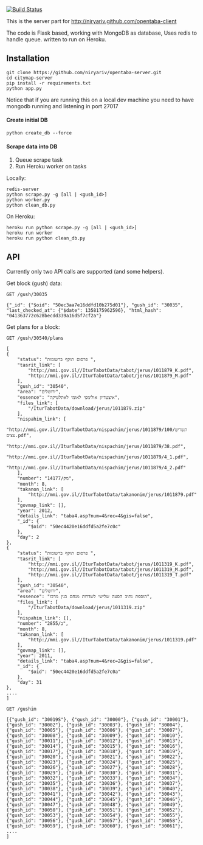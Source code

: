 [![Build Status](https://travis-ci.org/niryariv/opentaba-server.png?branch=master)](https://travis-ci.org/niryariv/opentaba-server)

This is the server part for http://niryariv.github.com/opentaba-client

The code is Flask based, working with MongoDB as database, Uses redis to handle queue. written to run on Heroku.

## Installation

    git clone https://github.com/niryariv/opentaba-server.git
    cd citymap-server
    pip install -r requirements.txt
    python app.py

Notice that if you are running this on a local dev machine you need to have mongodb running and listening in port 27017
#### Create initial DB

    python create_db --force

#### Scrape data into DB

1. Queue scrape task
2. Run Heroku worker on tasks
    
Locally:

    redis-server
    python scrape.py -g [all | <gush_id>]
    python worker.py
    python clean_db.py

On Heroku:

    heroku run python scrape.py -g [all | <gush_id>]
    heroku run worker
    heroku run python clean_db.py

## API

Currently only two API calls are supported (and some helpers).

Get block (gush) data:

    GET /gush/30035

    {"_id": {"$oid": "50ec3aa7e16ddfd10b275d01"}, "gush_id": "30035", "last_checked_at": {"$date": 1358175962596}, "html_hash": "041363772c628becdd339a16d5f7cf2a"}

Get plans for a block:

    GET /gush/30540/plans

    [
    {
        "status": "פרסום תוקף ברשומות ",
        "tasrit_link": [
            "http://mmi.gov.il//IturTabotData/tabot/jerus/1011879_K.pdf",
            "http://mmi.gov.il//IturTabotData/tabot/jerus/1011879_M.pdf"
        ],
        "gush_id": "30540",
        "area": "ירושלים",
        "essence": "איצטדיון אולימפי לאומי לאתלטיקה",
        "files_link": [
            "/IturTabotData/download/jerus/1011879.zip"
        ],
        "nispahim_link": [
            "http://mmi.gov.il//IturTabotData/nispachim/jerus/1011879/100/תשריט עצים.pdf",
            "http://mmi.gov.il//IturTabotData/nispachim/jerus/1011879/38.pdf",
            "http://mmi.gov.il//IturTabotData/nispachim/jerus/1011879/4_1.pdf",
            "http://mmi.gov.il//IturTabotData/nispachim/jerus/1011879/4_2.pdf"
        ],
        "number": "מק/14177",
        "month": 8,
        "takanon_link": [
            "http://mmi.gov.il//IturTabotData/takanonim/jerus/1011879.pdf"
        ],
        "govmap_link": [],
        "year": 2012,
        "details_link": "taba4.asp?num=4&rec=4&gis=false",
        "_id": {
            "$oid": "50ec4420e16ddfd5a2fe7c0c"
        },
        "day": 2
    },
    {
        "status": "פרסום תוקף ברשומות ",
        "tasrit_link": [
            "http://mmi.gov.il//IturTabotData/tabot/jerus/1011319_K.pdf",
            "http://mmi.gov.il//IturTabotData/tabot/jerus/1011319_M.pdf",
            "http://mmi.gov.il//IturTabotData/tabot/jerus/1011319_T.pdf"
        ],
        "gush_id": "30540",
        "area": "ירושלים",
        "essence": "הוספת נתיב הסעה שלישי לשדרות מנחם בגין מרכז",
        "files_link": [
            "/IturTabotData/download/jerus/1011319.zip"
        ],
        "nispahim_link": [],
        "number": "2855/ב",
        "month": 8,
        "takanon_link": [
            "http://mmi.gov.il//IturTabotData/takanonim/jerus/1011319.pdf"
        ],
        "govmap_link": [],
        "year": 2011,
        "details_link": "taba4.asp?num=4&rec=2&gis=false",
        "_id": {
            "$oid": "50ec4420e16ddfd5a2fe7c0a"
        },
        "day": 31
    },
    .... 
    ]

    GET /gushim
    
    [{"gush_id": "30019S"}, {"gush_id": "30000"}, {"gush_id": "30001"}, {"gush_id": "30002"}, {"gush_id": "30003"}, {"gush_id": "30004"}, {"gush_id": "30005"}, {"gush_id": "30006"}, {"gush_id": "30007"}, {"gush_id": "30008"}, {"gush_id": "30009"}, {"gush_id": "30010"}, {"gush_id": "30011"}, {"gush_id": "30012"}, {"gush_id": "30013"}, {"gush_id": "30014"}, {"gush_id": "30015"}, {"gush_id": "30016"}, {"gush_id": "30017"}, {"gush_id": "30018"}, {"gush_id": "30019"}, {"gush_id": "30020"}, {"gush_id": "30021"}, {"gush_id": "30022"}, {"gush_id": "30023"}, {"gush_id": "30024"}, {"gush_id": "30025"}, {"gush_id": "30026"}, {"gush_id": "30027"}, {"gush_id": "30028"}, {"gush_id": "30029"}, {"gush_id": "30030"}, {"gush_id": "30031"}, {"gush_id": "30032"}, {"gush_id": "30033"}, {"gush_id": "30034"}, {"gush_id": "30035"}, {"gush_id": "30036"}, {"gush_id": "30037"}, {"gush_id": "30038"}, {"gush_id": "30039"}, {"gush_id": "30040"}, {"gush_id": "30041"}, {"gush_id": "30042"}, {"gush_id": "30043"}, {"gush_id": "30044"}, {"gush_id": "30045"}, {"gush_id": "30046"}, {"gush_id": "30047"}, {"gush_id": "30048"}, {"gush_id": "30049"}, {"gush_id": "30050"}, {"gush_id": "30051"}, {"gush_id": "30052"}, {"gush_id": "30053"}, {"gush_id": "30054"}, {"gush_id": "30055"}, {"gush_id": "30056"}, {"gush_id": "30057"}, {"gush_id": "30058"}, {"gush_id": "30059"}, {"gush_id": "30060"}, {"gush_id": "30061"},
    ....
    ]
    
